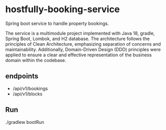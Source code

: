 # hostfully-booking-service
Spring boot service to handle property bookings. 

The service is a multimodule project implemented with Java 18, gradle, Spring Boot, Lombok, and H2 database. The architecture follows the principles of Clean Architecture, emphasizing separation of concerns and maintainability. Additionally, Domain-Driven Design (DDD) principles were applied to ensure a clear and effective representation of the business domain within the codebase.

## endpoints
- /api/v1/bookings
- /api/v1/blocks

## Run 
./gradlew bootRun



